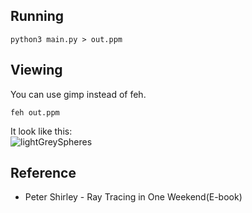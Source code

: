 ## Running
```
python3 main.py > out.ppm
```
## Viewing
You can use gimp instead of feh.
```
feh out.ppm
```
It look like this:<br>
![lightGreySpheres](https://github.com/furkanonder/RayTracing/blob/master/outputs/lightGreySpheres.png)

## Reference
* Peter Shirley - Ray Tracing in One Weekend(E-book)

